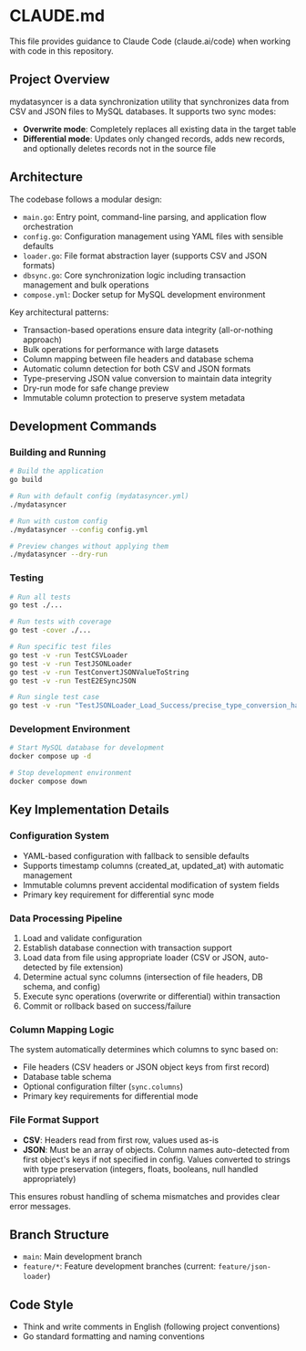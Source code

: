 # CLAUDE.md

This file provides guidance to Claude Code (claude.ai/code) when working with code in this repository.

## Project Overview

mydatasyncer is a data synchronization utility that synchronizes data from CSV and JSON files to MySQL databases. It supports two sync modes:

- **Overwrite mode**: Completely replaces all existing data in the target table
- **Differential mode**: Updates only changed records, adds new records, and optionally deletes records not in the source file

## Architecture

The codebase follows a modular design:

- `main.go`: Entry point, command-line parsing, and application flow orchestration
- `config.go`: Configuration management using YAML files with sensible defaults
- `loader.go`: File format abstraction layer (supports CSV and JSON formats)
- `dbsync.go`: Core synchronization logic including transaction management and bulk operations
- `compose.yml`: Docker setup for MySQL development environment

Key architectural patterns:
- Transaction-based operations ensure data integrity (all-or-nothing approach)
- Bulk operations for performance with large datasets
- Column mapping between file headers and database schema
- Automatic column detection for both CSV and JSON formats
- Type-preserving JSON value conversion to maintain data integrity
- Dry-run mode for safe change preview
- Immutable column protection to preserve system metadata

## Development Commands

### Building and Running
```bash
# Build the application
go build

# Run with default config (mydatasyncer.yml)
./mydatasyncer

# Run with custom config
./mydatasyncer --config config.yml

# Preview changes without applying them
./mydatasyncer --dry-run
```

### Testing
```bash
# Run all tests
go test ./...

# Run tests with coverage
go test -cover ./...

# Run specific test files
go test -v -run TestCSVLoader
go test -v -run TestJSONLoader
go test -v -run TestConvertJSONValueToString
go test -v -run TestE2ESyncJSON

# Run single test case
go test -v -run "TestJSONLoader_Load_Success/precise_type_conversion_handling"
```

### Development Environment
```bash
# Start MySQL database for development
docker compose up -d

# Stop development environment
docker compose down
```

## Key Implementation Details

### Configuration System
- YAML-based configuration with fallback to sensible defaults
- Supports timestamp columns (created_at, updated_at) with automatic management
- Immutable columns prevent accidental modification of system fields
- Primary key requirement for differential sync mode

### Data Processing Pipeline
1. Load and validate configuration
2. Establish database connection with transaction support
3. Load data from file using appropriate loader (CSV or JSON, auto-detected by file extension)
4. Determine actual sync columns (intersection of file headers, DB schema, and config)
5. Execute sync operations (overwrite or differential) within transaction
6. Commit or rollback based on success/failure

### Column Mapping Logic
The system automatically determines which columns to sync based on:
- File headers (CSV headers or JSON object keys from first record)
- Database table schema
- Optional configuration filter (`sync.columns`)
- Primary key requirements for differential mode

### File Format Support
- **CSV**: Headers read from first row, values used as-is
- **JSON**: Must be an array of objects. Column names auto-detected from first object's keys if not specified in config. Values converted to strings with type preservation (integers, floats, booleans, null handled appropriately)

This ensures robust handling of schema mismatches and provides clear error messages.

## Branch Structure
- `main`: Main development branch
- `feature/*`: Feature development branches (current: `feature/json-loader`)

## Code Style
- Think and write comments in English (following project conventions)
- Go standard formatting and naming conventions
